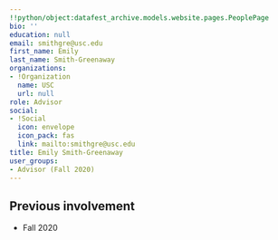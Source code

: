 ```yaml
---
!!python/object:datafest_archive.models.website.pages.PeoplePage
bio: ''
education: null
email: smithgre@usc.edu
first_name: Emily
last_name: Smith-Greenaway
organizations:
- !Organization
  name: USC
  url: null
role: Advisor
social:
- !Social
  icon: envelope
  icon_pack: fas
  link: mailto:smithgre@usc.edu
title: Emily Smith-Greenaway
user_groups:
- Advisor (Fall 2020)
---
```


## Previous involvement

* Fall 2020